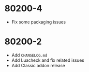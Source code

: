 # 80200-4

  - Fix some packaging issues

# 80200-2

  - Add `CHANGELOG.md`
  - Add Luacheck and fix related issues
  - Add Classic addon release
